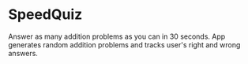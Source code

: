 # SpeedQuiz
Answer as many addition problems as you can in 30 seconds. App generates random addition problems and tracks user's right and wrong answers.
